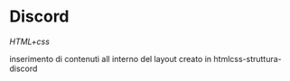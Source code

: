 # Discord

_HTML+css_

inserimento di contenuti all interno del layout creato in htmlcss-struttura-discord
